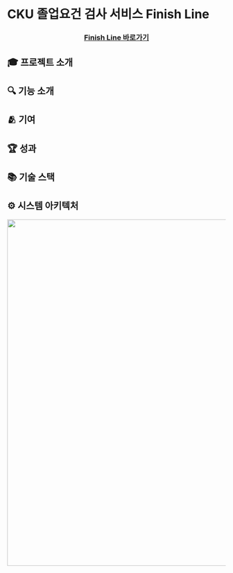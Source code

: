 # CKU 졸업요건 검사 서비스 Finish Line


<div align="center">

  ### <a href="https://finishline-cku.com" target="_blank">Finish Line 바로가기</a>

</div>


## 🎓 프로젝트 소개



## 🔍 기능 소개



## 🫂 기여



## 🏆 성과



## 📚 기술 스택



## ⚙️ 시스템 아키텍처

<div align="center">
  <img src="https://github.com/user-attachments/assets/9efb773c-0814-48bd-9f29-9fe3ff69f4eb" width="800px">
</div>
